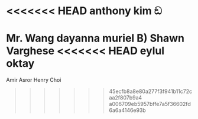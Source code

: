 <<<<<<< HEAD
anthony kim ඞ
=======
Mr. Wang
dayanna muriel B)
Shawn Varghese
<<<<<<< HEAD
eylul oktay
=======
Amir Asror
Henry Choi
>>>>>>> 45ecfb8a8e80a277f3f941b11c72caa2f807b9a4
>>>>>>> a006709eb5957bffe7a5f36602fd6a6a4146e93b
